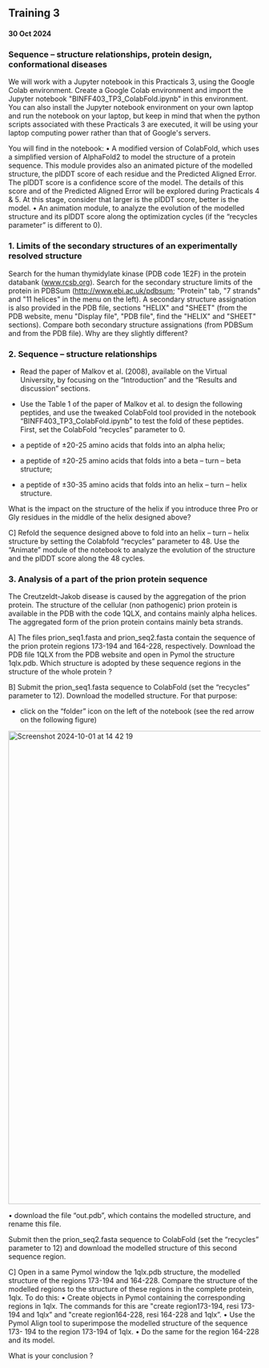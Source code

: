 ## Training 3
#### 30 Oct 2024

### Sequence – structure relationships, protein design, conformational diseases

We will work with a Jupyter notebook in this Practicals 3, using the Google Colab environment. Create a Google Colab environment and import the Jupyter notebook "BINFF403_TP3_ColabFold.ipynb" in this environment. You can also install the Jupyter notebook environment on your own laptop and run the notebook on your laptop, but keep in mind that when the python scripts associated with these Practicals 3 are executed, it will be using your laptop computing power rather than that of Google's servers.

You will find in the notebook:
• A modified version of ColabFold, which uses a simplified version of AlphaFold2 to model the structure of a protein sequence. This module provides also an animated picture of the modelled structure, the plDDT score of each residue and the Predicted Aligned Error. The plDDT score is a confidence score of the model. The details of this score and of the Predicted Aligned Error will be explored during Practicals 4 & 5. At this stage, consider that larger is the plDDT score, better is the model.
• An animation module, to analyze the evolution of the modelled structure and its plDDT score along the optimization cycles (if the “recycles parameter” is different to 0).

### 1. Limits of the secondary structures of an experimentally resolved structure

Search for the human thymidylate kinase (PDB code 1E2F) in the protein databank (www.rcsb.org). Search for the secondary structure limits of the protein in PDBSum (http://www.ebi.ac.uk/pdbsum; "Protein" tab, "7 strands" and "11 helices" in the menu on the left). A secondary structure assignation is also provided in the PDB file, sections "HELIX" and "SHEET" (from the PDB website, menu "Display file", "PDB file", find the "HELIX" and "SHEET" sections). Compare both secondary structure assignations (from PDBSum and from the PDB file). Why are they slightly different?

### 2. Sequence – structure relationships

- Read the paper of Malkov et al. (2008), available on the Virtual University, by focusing on the “Introduction” and the “Results and discussion” sections.
- Use the Table 1 of the paper of Malkov et al. to design the following peptides, and use the tweaked ColabFold tool provided in the notebook “BINFF403_TP3_ColabFold.ipynb” to test the fold of these peptides. First, set the ColabFold “recycles” parameter to 0.

- a peptide of ±20-25 amino acids that folds into an alpha helix;
- a peptide of ±20-25 amino acids that folds into a beta – turn – beta structure;
- a peptide of ±30-35 amino acids that folds into an helix – turn – helix structure.

What is the impact on the structure of the helix if you introduce three Pro or Gly residues in the middle of the helix designed above?

C] Refold the sequence designed above to fold into an helix – turn – helix structure by setting the Colabfold “recycles” parameter to 48. Use the “Animate” module of the notebook to analyze the evolution of the structure and the plDDT score along the 48 cycles.

### 3. Analysis of a part of the prion protein sequence

The Creutzeldt-Jakob disease is caused by the aggregation of the prion protein. The structure of the cellular (non pathogenic) prion protein is available in the PDB with the code 1QLX, and contains mainly alpha helices. The aggregated form of the prion protein contains mainly beta strands.

A] The files prion_seq1.fasta and prion_seq2.fasta contain the sequence of the prion protein regions 173-194 and 164-228, respectively. Download the PDB file 1QLX from the PDB website and open in Pymol the structure 1qlx.pdb. Which structure is adopted by these sequence regions in the structure of the whole protein ?

B] Submit the prion_seq1.fasta sequence to ColabFold (set the “recycles” parameter to 12). Download the modelled structure. For that purpose: 
- click on the “folder” icon on the left of the notebook (see the red arrow on the following figure) 
<img width="944" alt="Screenshot 2024-10-01 at 14 42 19" src="https://github.com/user-attachments/assets/b5c2b1ec-82f5-4ebb-b8da-c8f3ff8116de">

• download the file “out.pdb”, which contains the modelled structure, and rename this
file. 

Submit then the prion_seq2.fasta sequence to ColabFold (set the “recycles” parameter to 12)
and download the modelled structure of this second sequence region.

C] Open in a same Pymol window the 1qlx.pdb structure, the modelled structure of the regions
173-194 and 164-228. Compare the structure of the modelled regions to the structure of these
regions in the complete protein, 1qlx. To do this:
• Create objects in Pymol containing the corresponding regions in 1qlx. The commands
for this are "create region173-194, resi 173-194 and 1qlx” and "create region164-228,
resi 164-228 and 1qlx”.
• Use the Pymol Align tool to superimpose the modelled structure of the sequence 173-
194 to the region 173-194 of 1qlx.
• Do the same for the region 164-228 and its model.

What is your conclusion ?
